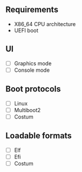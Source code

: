 ## Requirements
* X86_64 CPU architecture
* UEFI boot

## UI
- [ ] Graphics mode
- [ ] Console mode

## Boot protocols
- [ ] Linux
- [ ] Multiboot2
- [ ] Costum

## Loadable formats
- [ ] Elf
- [ ] Efi
- [ ] Costum
